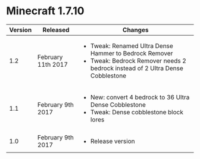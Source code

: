 # Minecraft 1.7.10
| Version | Released | Changes 
| --- | --- | --- |
| 1.2 | February 11th 2017 | <ul><li>Tweak: Renamed Ultra Dense Hammer to Bedrock Remover</li><li>Tweak: Bedrock Remover needs 2 bedrock instead of 2 Ultra Dense Cobblestone</li></ul>
| 1.1 | February 9th 2017 | <ul><li>New: convert 4 bedrock to 36 Ultra Dense Cobblestone</li><li>Tweak: Dense cobblestone block lores</li></ul>
| 1.0 | February 9th 2017 | <ul><li>Release version</li></ul> |
